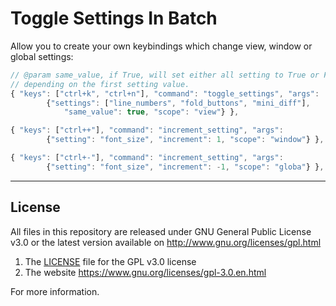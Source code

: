 
# Toggle Settings In Batch

Allow you to create your own keybindings which change view, window or global settings:
```js
// @param same_value, if True, will set either all setting to True or False,
// depending on the first setting value.
{ "keys": ["ctrl+k", "ctrl+n"], "command": "toggle_settings", "args":
        {"settings": ["line_numbers", "fold_buttons", "mini_diff"],
            "same_value": true, "scope": "view"} },

{ "keys": ["ctrl++"], "command": "increment_setting", "args":
        {"setting": "font_size", "increment": 1, "scope": "window"} },

{ "keys": ["ctrl+-"], "command": "increment_setting", "args":
        {"setting": "font_size", "increment": -1, "scope": "globa"} },
```


___
## License

All files in this repository are released under GNU General Public License v3.0
or the latest version available on http://www.gnu.org/licenses/gpl.html

1. The [LICENSE](LICENSE) file for the GPL v3.0 license
1. The website https://www.gnu.org/licenses/gpl-3.0.en.html

For more information.

